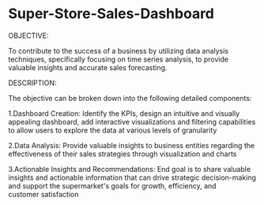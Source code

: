 # Super-Store-Sales-Dashboard
OBJECTIVE:

To contribute to the success of a business by utilizing data analysis techniques, specifically focusing on time series analysis, to provide valuable insights and accurate sales forecasting.

DESCRIPTION:

The objective can be broken down into the following detailed components:

1.Dashboard Creation: Identify the KPIs, design an intuitive and visually appealing dashboard, add interactive visualizations and filtering capabilities to allow users to explore the data at various levels of granularity

2.Data Analysis: Provide valuable insights to business entities regarding the effectiveness of their sales strategies through visualization and charts

3.Actionable Insights and Recommendations: End goal is to share valuable insights and actionable information that can drive strategic decision-making and support the supermarket's goals for growth, efficiency, and customer satisfaction
